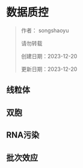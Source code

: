 # 数据质控
> 作者： songshaoyu
> 
> 请勿转载
> 
> 创建日期：2023-12-20
> 
> 更新日期：2023-12-20
## 线粒体
## 双胞
## RNA污染
## 批次效应